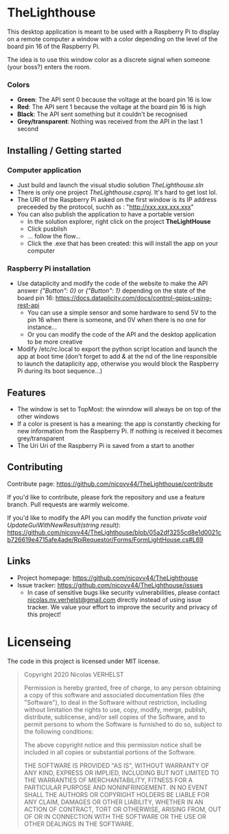 # TheLighthouse

This desktop application is meant to be used with a Raspberry Pi to display on a remote computer a window with a color depending on the level of the board pin 16 of the Raspberry Pi.

The idea is to use this window color as a discrete signal when someone (your boss?) enters the room.

### Colors

- **Green**: The API sent 0 because the voltage at the board pin 16 is low
- **Red**: The API sent 1 because the voltage at the board pin 16 is high
- **Black**: The API sent something but it couldn't be recognised
- **Grey/transparent**: Nothing was received from the API in the last 1 second

## Installing / Getting started

### Computer application

- Just build and launch the visual studio solution *TheLighthouse.sln*
- There is only one project *TheLighthouse.csproj*. It's hard to get lost lol.
- The URI of the Raspberry Pi asked on the first window is its IP address preceeded by the protocol, suchh as : "http://xxx.xxx.xxx.xxx"
- You can also publish the application to have a portable version
  - In the solution explorer, right click on the project **TheLightHouse**
  - Click pusblish
  - ... follow the flow...
  - Click the .exe that has been created: this will install the app on your computer

### Raspberry Pi installation

- Use dataplicity and modify the code of the website to make the API answer *{"Button": 0}* or *{"Button": 1}* depending on the state of the board pin 16: https://docs.dataplicity.com/docs/control-gpios-using-rest-api
  - You can use a simple sensor and some hardware to send 5V to the pin 16 when there is someone, and 0V when there is no one for instance...
  - Or you can modify the code of the API and the desktop application to be more creative
- Modify /etc/rc.local to export the python script location and launch the app at boot time (don't forget to add *&* at the nd of the line responsible to launch the dataplicity app, otherwise you would block the Raspberry Pi during its boot sequence...)

## Features

- The window is set to TopMost: the winndow will always be on top of the other windows
- If a color is present is has a meaning: the app is constantly checking for new information from the Raspberry Pi. If nothing is received it becomes grey/transparent
- The Uri Uri of the Raspberry Pi is saved from a start to another

## Contributing

Contribute page: https://github.com/nicovv44/TheLighthouse/contribute

If you'd like to contribute, please fork the repository and use a feature branch. Pull requests are warmly welcome.

If you'd like to modify the API you can modify the function *private void UpdateGuiWithNewResult(string result)*: https://github.com/nicovv44/TheLighthouse/blob/05a2df3255cd8e1d0021cb726619e4715afe4ade/RpiRequestor/Forms/FormLightHouse.cs#L69

## Links

- Project homepage: https://github.com/nicovv44/TheLighthouse
- Issue tracker: https://github.com/nicovv44/TheLighthouse/issues
  - In case of sensitive bugs like security vulnerabilities, please contact nicolas.nv.verhelst@gmail.com directly instead of using issue tracker. We value your effort to improve the security and privacy of this project!

# Licenseing

The code in this project is licensed under MIT license.

> Copyright 2020 Nicolas VERHELST
> 
> Permission is hereby granted, free of charge, to any person obtaining a copy of this software and associated documentation files (the "Software"), to deal in the Software without restriction, including without limitation the rights to use, copy, modify, merge, publish, distribute, sublicense, and/or sell copies of the Software, and to permit persons to whom the Software is furnished to do so, subject to the following conditions:
> 
> The above copyright notice and this permission notice shall be included in all copies or substantial portions of the Software.
> 
> THE SOFTWARE IS PROVIDED "AS IS", WITHOUT WARRANTY OF ANY KIND, EXPRESS OR IMPLIED, INCLUDING BUT NOT LIMITED TO THE WARRANTIES OF MERCHANTABILITY, FITNESS FOR A PARTICULAR PURPOSE AND NONINFRINGEMENT. IN NO EVENT SHALL THE AUTHORS OR COPYRIGHT HOLDERS BE LIABLE FOR ANY CLAIM, DAMAGES OR OTHER LIABILITY, WHETHER IN AN ACTION OF CONTRACT, TORT OR OTHERWISE, ARISING FROM, OUT OF OR IN CONNECTION WITH THE SOFTWARE OR THE USE OR OTHER DEALINGS IN THE SOFTWARE.
